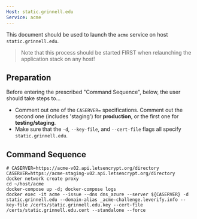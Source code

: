 ```yaml
---
Host: static.grinnell.edu
Service: acme
---
```


This document should be used to launch the `acme` service on host `static.grinnell.edu`.

> Note that this process should be started FIRST when relaunching the application stack on any host!

## Preparation

Before entering the prescribed "Command Sequence", below, the user should take steps to...

  - Comment out one of the `CASERVER=` specifications.  Comment out the second one (includes 'staging') for **production**, or the first one for **testing/staging**.
  - Make sure that the `-d`, `--key-file`, and `--cert-file` flags all specify `static.grinnell.edu`.

## Command Sequence

```
# CASERVER=https://acme-v02.api.letsencrypt.org/directory
CASERVER=https://acme-staging-v02.api.letsencrypt.org/directory
docker network create proxy
cd ~/host/acme
docker-compose up -d; docker-compose logs
docker exec -it acme --issue --dns dns_azure --server ${CASERVER} -d static.grinnell.edu --domain-alias _acme-challenge.leverify.info --key-file /certs/static.grinnell.edu.key --cert-file /certs/static.grinnell.edu.cert --standalone --force
```
